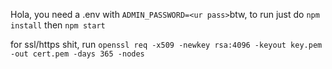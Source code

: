 Hola, you need a .env with `ADMIN_PASSWORD=<ur pass>`btw,
to run just do 
```npm install``` then ```npm start```

for ssl/https shit, run ```openssl req -x509 -newkey rsa:4096 -keyout key.pem -out cert.pem -days 365 -nodes```
